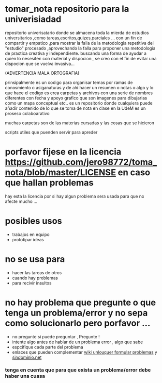 # tomar_nota repositorio para la univerisiadad

repositorio univerisatario donde se almacena toda la mierda de estudios universitarios ,como tareas,escritos,quizes,parciales ... con un fin de compartir y empatico ,para mostrar la falla de la metodologia repetitiva del "estudio" procesado ,aprovechando la falla para proponer una metodologia de practica creativa y independiente.
buscando una forma de ayudar a quien lo nesesiten con material y dispocion , se creo con el fin de evitar una dispocion que se vuelva invasiva...

(ADVERTENCIA MALA ORTOGRAFIA)
 
prinsipalmente es un codigo para organisar temas por ramas de conosmiento o asiganaturas y de ahi hacer un resumen o notas o algo y lo que hace el codigo es crea carpetas y archivos con una serie de nombres diferentes con fecha y apoyo grafico que son imagenes para dibujarlas como un mapa conceptual etc..
es un repositorio donde cualquiera puede añadir contenido de lo que se toma de nota en clase en la UdeM es un proseso colaboarativo 

muchas carpetas son de las materias cursadas y las cosas que se hicieron

scripts  utiles que puenden servir para apreder

# porfavor fijese en la licencia https://github.com/jero98772/toma_nota/blob/master/LICENSE en caso que hallan problemas
hay esta la licencia por si hay algun problema sera usada para que no afecte mucho ...


# posibles usos 
* trabajos en equipo
* prototipar ideas

# no se usa para
* hacer las tareas de otros 
* cuando hay problemas
* para recivir insultos 

# no hay problema que pregunte o que tenga un problema/error y no sepa como solucionarlo pero porfavor ...
* no pregunte si puede preguntar , Pregunte !
* intente algo antes de hablar de un problema error , algo que sabe
* espcifique cada parte del problema 
* enlaces que pueden complementar [wiki unlouquer formular problemas](http://wiki.unloquer.org/personas/jero98772/formular-preguntas/start ) y [sindominio.net ](https://sindominio.net/ayuda/preguntas-inteligentes.html#AEN217) 
### tenga en cuenta que para que exista un problema/error debe haber una cuasa  

